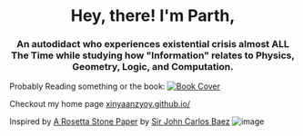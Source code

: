 <h1 align="center">Hey, there! I'm Parth, </h1>
<h3 align="center">An autodidact who experiences existential crisis almost ALL The Time while studying how "Information" relates to Physics, Geometry, Logic, and Computation.</h3>

Probably Reading something or the book: [![Book Cover](https://www.goodreads.com/user/email_signature_cover/75836811)](https://www.goodreads.com/user/email_signature_destination/75836811?utm_medium=cover&utm_source=email_signature)

Checkout my home page [xinyaanzyoy.github.io/](https://xinyaanzyoy.github.io/)

Inspired by [A Rosetta Stone Paper](https://arxiv.org/abs/0903.0340) by [Sir John Carlos Baez](https://math.ucr.edu/home/baez/) ![image](https://github.com/XinYaanZyoy/XinYaanZyoy/assets/32465479/c69edc45-59ea-4247-a92b-2146443d7028)

